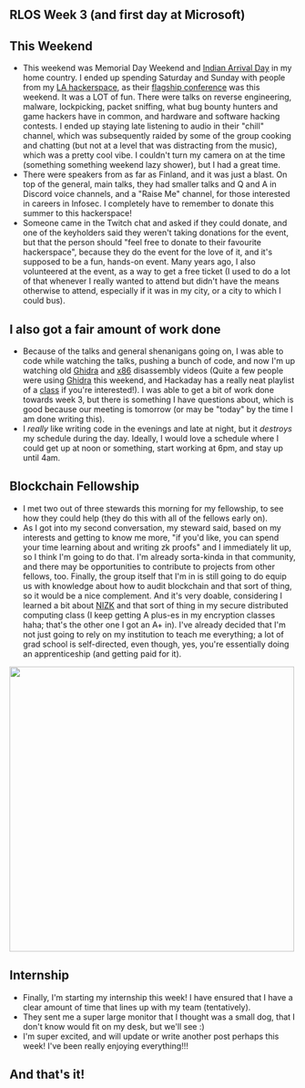 ## RLOS Week 3 (and first day at Microsoft)

## This Weekend
- This weekend was Memorial Day Weekend and [Indian Arrival Day](https://en.wikipedia.org/wiki/Indian_Arrival_Day) in my home country.
I ended up spending Saturday and Sunday with people from my [LA hackerspace](https://032.la/), as their [flagship conference](https://www.layerone.org/)
was this weekend. It was a LOT of fun. There were talks on reverse engineering, malware, lockpicking, packet sniffing, what bug bounty hunters and game hackers have in common, and hardware and software hacking
contests. I ended up staying late listening to audio in their "chill" channel, which was subsequently raided by some of the group cooking and chatting
(but not at a level that was distracting from the music), which was a pretty cool vibe. I couldn't turn my camera on at the time (something something weekend lazy shower), but I had a great time.
- There were speakers from as far as Finland, and it was just a blast. On top of the general, main talks, they had smaller talks and Q and A in Discord 
voice channels, and a "Raise Me" channel, for those interested in careers in Infosec. I completely have to remember to donate this summer to this hackerspace!
- Someone came in the Twitch chat and asked if they could donate, and one of the keyholders said they weren't taking donations for the event, but that the person
should "feel free to donate to their favourite hackerspace", because they do the event for the love of it, and it's supposed to be a fun, hands-on event.
Many years ago, I also volunteered at the event, as a way to get a free ticket (I used to do a lot of that whenever I really wanted to attend but didn't
have the means otherwise to attend, especially if it was in my city, or a city to which I could bus).

## I also got a fair amount of work done
- Because of the talks and general shenanigans going on, I was able to code while watching the talks, pushing a bunch of code, and now I'm up watching
old [Ghidra](https://www.youtube.com/watch?v=kx2xp7IQNSc) and [x86](https://www.youtube.com/watch?v=KrksBdWcZgQ) disassembly videos (Quite a few people were using [Ghidra](https://en.wikipedia.org/wiki/Ghidra) this weekend, and Hackaday has a really neat playlist of a [class](https://www.youtube.com/playlist?list=PL_tws4AXg7auglkFo6ZRoWGXnWL0FHAEi) if you're interested!). I was able to get a bit of work done towards week 3, but there is something I have questions about, which is 
good because our meeting is tomorrow (or may be "today" by the time I am done writing this). 
- I *really* like writing code in the evenings and late at night, but it *destroys* my schedule during the day. Ideally, I would love a schedule where
I could get up at noon or something, start working at 6pm, and stay up until 4am.

## Blockchain Fellowship
- I met two out of three stewards this morning for my fellowship, to see how they could help (they do this with all of the fellows early on).
- As I got into my second conversation, my steward said, based on my interests and getting to know me more, "if you'd like, you can spend your time learning about and writing zk proofs" and I immediately
lit up, so I think I'm going to do that. I'm already sorta-kinda in that community, and there may be opportunities to contribute to projects from other fellows,
too. Finally, the group itself that I'm in is still going to do equip us with knowledge about how to audit blockchain and that sort of thing, so it would be 
a nice complement. And it's very doable, considering I learned a bit about [NIZK](https://en.wikipedia.org/wiki/Non-interactive_zero-knowledge_proof) and that sort of thing in my secure distributed computing class (I keep getting
A plus-es in my encryption classes haha; that's the other one I got an A+ in). I've already decided that I'm not just going to rely on my institution to teach me everything; a lot of grad school is self-directed, even though, yes, you're essentially doing an apprenticeship (and getting paid for it).

<img src="/images/Krystal_at_Microsoft.png" width="500">

## Internship
- Finally, I'm starting my internship this week! I have ensured that I have a clear amount of time that lines up with my team (tentatively). 
- They sent me a super large monitor that I thought was a small dog, that I don't know would fit on my desk, but we'll see :)
- I'm super excited, and will update or write another post perhaps this week! I've been really enjoying everything!!!


## And that's it!
